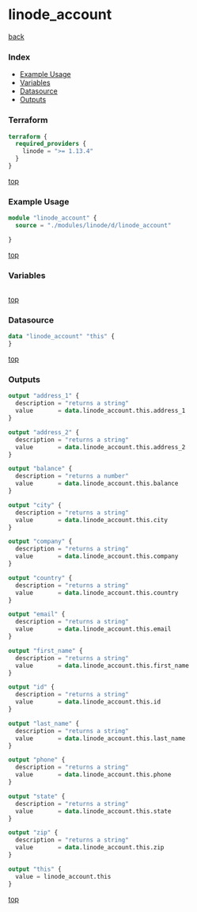 # linode_account

[back](../linode.md)

### Index

- [Example Usage](#example-usage)
- [Variables](#variables)
- [Datasource](#datasource)
- [Outputs](#outputs)

### Terraform

```terraform
terraform {
  required_providers {
    linode = ">= 1.13.4"
  }
}
```

[top](#index)

### Example Usage

```terraform
module "linode_account" {
  source = "./modules/linode/d/linode_account"

}
```

[top](#index)

### Variables

```terraform
```

[top](#index)

### Datasource

```terraform
data "linode_account" "this" {
}
```

[top](#index)

### Outputs

```terraform
output "address_1" {
  description = "returns a string"
  value       = data.linode_account.this.address_1
}

output "address_2" {
  description = "returns a string"
  value       = data.linode_account.this.address_2
}

output "balance" {
  description = "returns a number"
  value       = data.linode_account.this.balance
}

output "city" {
  description = "returns a string"
  value       = data.linode_account.this.city
}

output "company" {
  description = "returns a string"
  value       = data.linode_account.this.company
}

output "country" {
  description = "returns a string"
  value       = data.linode_account.this.country
}

output "email" {
  description = "returns a string"
  value       = data.linode_account.this.email
}

output "first_name" {
  description = "returns a string"
  value       = data.linode_account.this.first_name
}

output "id" {
  description = "returns a string"
  value       = data.linode_account.this.id
}

output "last_name" {
  description = "returns a string"
  value       = data.linode_account.this.last_name
}

output "phone" {
  description = "returns a string"
  value       = data.linode_account.this.phone
}

output "state" {
  description = "returns a string"
  value       = data.linode_account.this.state
}

output "zip" {
  description = "returns a string"
  value       = data.linode_account.this.zip
}

output "this" {
  value = linode_account.this
}
```

[top](#index)